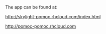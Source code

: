 The app can be found at:

http://skylight-pomoc.rhcloud.com/index.html

http://pomoc-pomoc.rhcloud.com
